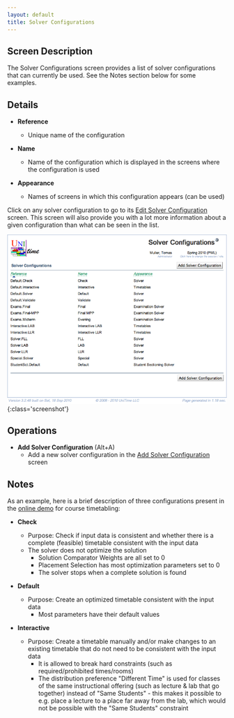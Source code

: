 ```yaml
---
layout: default
title: Solver Configurations
---
```



## Screen Description

The Solver Configurations screen provides a list of solver configurations that can currently be used. See the Notes section below for some examples.

## Details

* **Reference**
	* Unique name of the configuration

* **Name**
	* Name of the configuration which is displayed in the screens where the configuration is used

* **Appearance**
	* Names of screens in which this configuration appears (can be used)

Click on any solver configuration to go to its [Edit Solver Configuration](edit-solver-configuration) screen. This screen will also provide you with a lot more information about a given configuration than what can be seen in the list.


![Solver Configurations](images/solver-configurations-1.png){:class='screenshot'}

## Operations

* **Add Solver Configuration** (Alt+A)
	* Add a new solver configuration in the [Add Solver Configuration](add-solver-configuration) screen

## Notes

As an example, here is a brief description of three configurations present in the [online demo](https://www.unitime.org/uct_demo.php) for course timetabling:

* **Check**
	* Purpose: Check if input data is consistent and whether there is a complete (feasible) timetable consistent with the input data
	* The solver does not optimize the solution
		* Solution Comparator Weights are all set to 0
		* Placement Selection has most optimization parameters set to 0
		* The solver stops when a complete solution is found

* **Default**
	* Purpose: Create an optimized timetable consistent with the input data
		* Most parameters have their default values

* **Interactive**
	* Purpose: Create a timetable manually and/or make changes to an existing timetable that do not need to be consistent with the input data
		* It is allowed to break hard constraints (such as required/prohibited times/rooms)
		* The distribution preference "Different Time" is used for classes of the same instructional offering (such as lecture & lab that go together) instead of "Same Students" - this makes it possible to e.g. place a lecture to a place far away from the lab, which would not be possible with the "Same Students" constraint
